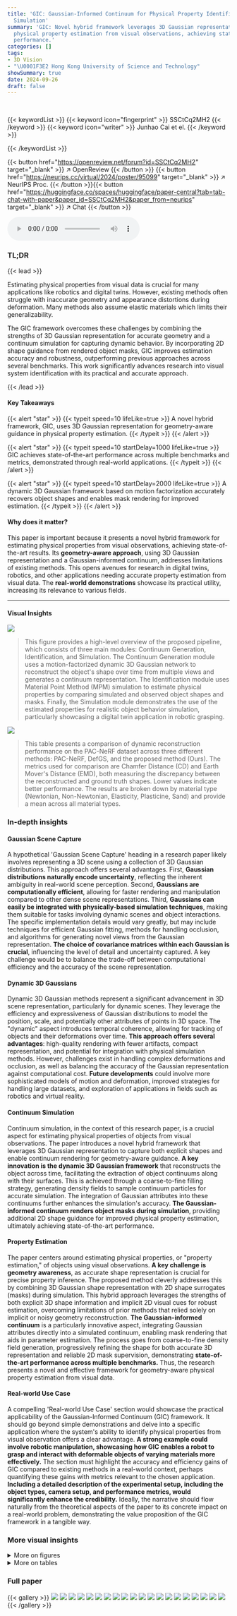 ```yaml
---
title: 'GIC: Gaussian-Informed Continuum for Physical Property Identification and
  Simulation'
summary: 'GIC: Novel hybrid framework leverages 3D Gaussian representation for accurate
  physical property estimation from visual observations, achieving state-of-the-art
  performance.'
categories: []
tags:
- 3D Vision
- "\U0001F3E2 Hong Kong University of Science and Technology"
showSummary: true
date: 2024-09-26
draft: false
---
```


<br>

{{< keywordList >}}
{{< keyword icon="fingerprint" >}} SSCtCq2MH2 {{< /keyword >}}
{{< keyword icon="writer" >}} Junhao Cai et el. {{< /keyword >}}
 
{{< /keywordList >}}

{{< button href="https://openreview.net/forum?id=SSCtCq2MH2" target="_blank" >}}
↗ OpenReview
{{< /button >}}
{{< button href="https://neurips.cc/virtual/2024/poster/95099" target="_blank" >}}
↗ NeurIPS Proc.
{{< /button >}}{{< button href="https://huggingface.co/spaces/huggingface/paper-central?tab=tab-chat-with-paper&paper_id=SSCtCq2MH2&paper_from=neurips" target="_blank" >}}
↗ Chat
{{< /button >}}



<audio controls>
    <source src="https://ai-paper-reviewer.com/SSCtCq2MH2/podcast.wav" type="audio/wav">
    Your browser does not support the audio element.
</audio>


### TL;DR


{{< lead >}}

Estimating physical properties from visual data is crucial for many applications like robotics and digital twins.  However, existing methods often struggle with inaccurate geometry and appearance distortions during deformation.  Many methods also assume elastic materials which limits their generalizability. 



The GIC framework overcomes these challenges by combining the strengths of 3D Gaussian representation for accurate geometry and a continuum simulation for capturing dynamic behavior. By incorporating 2D shape guidance from rendered object masks, GIC improves estimation accuracy and robustness, outperforming previous approaches across several benchmarks. This work significantly advances research into visual system identification with its practical and accurate approach.

{{< /lead >}}


#### Key Takeaways

{{< alert "star" >}}
{{< typeit speed=10 lifeLike=true >}} A novel hybrid framework, GIC, uses 3D Gaussian representation for geometry-aware guidance in physical property estimation. {{< /typeit >}}
{{< /alert >}}

{{< alert "star" >}}
{{< typeit speed=10 startDelay=1000 lifeLike=true >}} GIC achieves state-of-the-art performance across multiple benchmarks and metrics, demonstrated through real-world applications. {{< /typeit >}}
{{< /alert >}}

{{< alert "star" >}}
{{< typeit speed=10 startDelay=2000 lifeLike=true >}} A dynamic 3D Gaussian framework based on motion factorization accurately recovers object shapes and enables mask rendering for improved estimation. {{< /typeit >}}
{{< /alert >}}

#### Why does it matter?
This paper is important because it presents a novel hybrid framework for estimating physical properties from visual observations, achieving state-of-the-art results.  Its **geometry-aware approach**, using 3D Gaussian representation and a Gaussian-informed continuum, addresses limitations of existing methods. This opens avenues for research in digital twins, robotics, and other applications needing accurate property estimation from visual data.  The **real-world demonstrations** showcase its practical utility, increasing its relevance to various fields.

------
#### Visual Insights



![](https://ai-paper-reviewer.com/SSCtCq2MH2/figures_3_1.jpg)

> This figure provides a high-level overview of the proposed pipeline, which consists of three main modules: Continuum Generation, Identification, and Simulation.  The Continuum Generation module uses a motion-factorized dynamic 3D Gaussian network to reconstruct the object's shape over time from multiple views and generates a continuum representation. The Identification module uses Material Point Method (MPM) simulation to estimate physical properties by comparing simulated and observed object shapes and masks. Finally, the Simulation module demonstrates the use of the estimated properties for realistic object behavior simulation, particularly showcasing a digital twin application in robotic grasping.





![](https://ai-paper-reviewer.com/SSCtCq2MH2/tables_7_1.jpg)

> This table presents a comparison of dynamic reconstruction performance on the PAC-NeRF dataset across three different methods: PAC-NeRF, DefGS, and the proposed method (Ours).  The metrics used for comparison are Chamfer Distance (CD) and Earth Mover's Distance (EMD), both measuring the discrepancy between the reconstructed and ground truth shapes. Lower values indicate better performance.  The results are broken down by material type (Newtonian, Non-Newtonian, Elasticity, Plasticine, Sand) and provide a mean across all material types.





### In-depth insights


#### Gaussian Scene Capture
A hypothetical 'Gaussian Scene Capture' heading in a research paper likely involves representing a 3D scene using a collection of 3D Gaussian distributions.  This approach offers several advantages.  First, **Gaussian distributions naturally encode uncertainty**, reflecting the inherent ambiguity in real-world scene perception. Second, **Gaussians are computationally efficient**, allowing for faster rendering and manipulation compared to other dense scene representations. Third, **Gaussians can easily be integrated with physically-based simulation techniques**, making them suitable for tasks involving dynamic scenes and object interactions. The specific implementation details would vary greatly, but may include techniques for efficient Gaussian fitting, methods for handling occlusion, and algorithms for generating novel views from the Gaussian representation.  **The choice of covariance matrices within each Gaussian is crucial**, influencing the level of detail and uncertainty captured. A key challenge would be to balance the trade-off between computational efficiency and the accuracy of the scene representation.

#### Dynamic 3D Gaussians
Dynamic 3D Gaussian methods represent a significant advancement in 3D scene representation, particularly for dynamic scenes.  They leverage the efficiency and expressiveness of Gaussian distributions to model the position, scale, and potentially other attributes of points in 3D space. The "dynamic" aspect introduces temporal coherence, allowing for tracking of objects and their deformations over time. **This approach offers several advantages**:  high-quality rendering with fewer artifacts, compact representation, and potential for integration with physical simulation methods.  However, challenges exist in handling complex deformations and occlusion, as well as balancing the accuracy of the Gaussian representation against computational cost. **Future developments** could involve more sophisticated models of motion and deformation, improved strategies for handling large datasets, and exploration of applications in fields such as robotics and virtual reality.

#### Continuum Simulation
Continuum simulation, in the context of this research paper, is a crucial aspect for estimating physical properties of objects from visual observations.  The paper introduces a novel hybrid framework that leverages 3D Gaussian representation to capture both explicit shapes and enable continuum rendering for geometry-aware guidance. **A key innovation is the dynamic 3D Gaussian framework** that reconstructs the object across time, facilitating the extraction of object continuums along with their surfaces.  This is achieved through a coarse-to-fine filling strategy, generating density fields to sample continuum particles for accurate simulation.  The integration of Gaussian attributes into these continuums further enhances the simulation's accuracy.  **The Gaussian-informed continuum renders object masks during simulation**, providing additional 2D shape guidance for improved physical property estimation, ultimately achieving state-of-the-art performance.

#### Property Estimation
The paper centers around estimating physical properties, or "property estimation," of objects using visual observations.  **A key challenge is geometry awareness**, as accurate shape representation is crucial for precise property inference. The proposed method cleverly addresses this by combining 3D Gaussian shape representation with 2D shape surrogates (masks) during simulation.  This hybrid approach leverages the strengths of both explicit 3D shape information and implicit 2D visual cues for robust estimation, overcoming limitations of prior methods that relied solely on implicit or noisy geometry reconstruction.  **The Gaussian-informed continuum** is a particularly innovative aspect, integrating Gaussian attributes directly into a simulated continuum, enabling mask rendering that aids in parameter estimation.  The process goes from coarse-to-fine density field generation, progressively refining the shape for both accurate 3D representation and reliable 2D mask supervision, demonstrating **state-of-the-art performance across multiple benchmarks.**  Thus, the research presents a novel and effective framework for geometry-aware physical property estimation from visual data.

#### Real-world Use Case
A compelling 'Real-world Use Case' section would showcase the practical applicability of the Gaussian-Informed Continuum (GIC) framework.  It should go beyond simple demonstrations and delve into a specific application where the system's ability to identify physical properties from visual observation offers a clear advantage.  **A strong example could involve robotic manipulation, showcasing how GIC enables a robot to grasp and interact with deformable objects of varying materials more effectively.**  The section must highlight the accuracy and efficiency gains of GIC compared to existing methods in a real-world context, perhaps quantifying these gains with metrics relevant to the chosen application.  **Including a detailed description of the experimental setup, including the object types, camera setup, and performance metrics, would significantly enhance the credibility.**  Ideally, the narrative should flow naturally from the theoretical aspects of the paper to its concrete impact on a real-world problem, demonstrating the value proposition of the GIC framework in a tangible way.


### More visual insights

<details>
<summary>More on figures
</summary>


![](https://ai-paper-reviewer.com/SSCtCq2MH2/figures_4_1.jpg)

> This figure illustrates the architecture of the dynamic 3D Gaussian network, a key component of the proposed method. It shows how the network processes input data (time and initial Gaussian parameters) to generate updated Gaussian parameters for dynamic scene reconstruction. The network is composed of two main parts: a motion network and a coefficient network. The motion network decomposes the object's motion into multiple motion bases, and the coefficient network maps canonical positions and time to corresponding motion coefficients. These components are combined to produce updated Gaussian parameters for each point in the object at each time step, enabling accurate and efficient dynamic scene reconstruction.


![](https://ai-paper-reviewer.com/SSCtCq2MH2/figures_5_1.jpg)

> This figure provides a high-level overview of the proposed pipeline for physical property identification and simulation.  It shows three main stages:  (a) Continuum Generation:  Reconstruction of a dynamic object from multiple views using a motion-factorized dynamic 3D Gaussian network, generating density fields, and extracting surfaces. Gaussian attributes are added for mask rendering during simulation.  (b) Identification:  MPM simulation using the initial continuum and physical parameters, comparing simulated results (surfaces and masks) to extracted ground truth for parameter estimation.  (c) Simulation:  Illustrative simulation results of the digital twin showing behavior consistent with real-world objects.


![](https://ai-paper-reviewer.com/SSCtCq2MH2/figures_7_1.jpg)

> This figure provides a high-level overview of the proposed pipeline for physical property identification and simulation.  It shows three main stages: 1) Continuum generation: reconstructing the object's shape and generating a continuum representation using a motion-factorized dynamic 3D Gaussian network and a coarse-to-fine filling strategy. 2) Identification: using the Material Point Method (MPM) to simulate the object's motion and comparing it to the observations to estimate physical parameters. 3) Simulation: showcasing the ability of the pipeline to simulate realistic object behavior based on the estimated parameters. The figure is divided into three subfigures to illustrate these three steps.


![](https://ai-paper-reviewer.com/SSCtCq2MH2/figures_9_1.jpg)

> This figure provides a high-level overview of the proposed pipeline for physical property identification and simulation using Gaussian-informed continuums. It shows three main modules: continuum generation from multi-view images using a motion-factorized dynamic 3D Gaussian network; physical property identification by comparing simulated and observed object surfaces and masks; and simulation demonstrating the effectiveness of the estimated properties in a digital twin setting.


![](https://ai-paper-reviewer.com/SSCtCq2MH2/figures_15_1.jpg)

> This figure shows a comparison of the coarse-to-fine filling strategy used in the proposed method with different numbers of upsampling steps (a-d), along with the results from PAC-NeRF (e) and the ground truth shapes (f).  The images visually demonstrate how the iterative upsampling and smoothing operations refine the density field, resulting in more accurate shape representations compared to PAC-NeRF, which tends to recover overly large shapes.


![](https://ai-paper-reviewer.com/SSCtCq2MH2/figures_17_1.jpg)

> This figure provides a high-level overview of the proposed pipeline for physical property identification and simulation. It illustrates the three main modules: continuum generation using a motion-factorized dynamic 3D Gaussian network, physical property identification by comparing simulated and observed object shapes and masks, and simulation for digital twin demonstrations. The process starts with multi-view video capture, then proceeds to continuum generation, physical parameter identification and finally simulation with the estimated parameters.


![](https://ai-paper-reviewer.com/SSCtCq2MH2/figures_18_1.jpg)

> This figure shows a real-world application of the proposed method. The left side demonstrates the identification and future state simulation, where the object's physical properties are first identified, and then used to simulate its future behavior.  The right side depicts a robotic grasping simulation, showing how the estimated properties and simulation results are used to perform realistic grasps with different gripper widths (6cm, 4.5cm, and 3.5cm). The color of the simulated object indicates the stress level, with blue representing low stress and red representing high stress.


</details>




<details>
<summary>More on tables
</summary>


![](https://ai-paper-reviewer.com/SSCtCq2MH2/tables_7_2.jpg)
> This table presents the quantitative results of dynamic reconstruction experiments performed on the PAC-NeRF dataset.  It compares the performance of three different methods: PAC-NeRF, DefGS, and the proposed method ('Ours'). The evaluation metrics used are Chamfer Distance (CD) and Earth Mover's Distance (EMD), which measure the discrepancy between the reconstructed shapes and the ground truth shapes.  Results are provided for various object types, including Newtonian, Non-Newtonian fluids, elastic, plasticine, and sand, showing the overall performance and the performance breakdown by material type.

![](https://ai-paper-reviewer.com/SSCtCq2MH2/tables_8_1.jpg)
> This table presents a comparison of dynamic reconstruction performance on the PAC-NeRF dataset. Three methods are compared: PAC-NeRF [12], DefGS [16], and the proposed method.  The evaluation metrics are Chamfer Distance (CD) and Earth Mover's Distance (EMD), both measuring the discrepancy between reconstructed and ground truth shapes. The results are broken down by material type (Newtonian, Non-Newtonian, Elasticity, Plasticine, Sand), providing a comprehensive view of each method's strengths and weaknesses across different material properties.

![](https://ai-paper-reviewer.com/SSCtCq2MH2/tables_8_2.jpg)
> This table presents a comparison of dynamic reconstruction performance on the PAC-NeRF dataset, comparing three different methods: PAC-NeRF, DefGS, and the proposed method.  The comparison uses Chamfer Distance (CD) and Earth Mover's Distance (EMD) metrics across different material types (Newtonian, Non-Newtonian, Elasticity, Plasticine, and Sand). Lower values indicate better performance.

![](https://ai-paper-reviewer.com/SSCtCq2MH2/tables_16_1.jpg)
> This table presents a comparison of the Peak Signal-to-Noise Ratio (PSNR) achieved by different methods on the D-NeRF dataset for novel view synthesis.  The PSNR values are shown for each scene and method, with higher PSNR indicating better image quality. The methods compared include Tensor4D, K-Planes, TiNeuVox, DefGS, and the proposed method 'Ours'. The results demonstrate the superior performance of the proposed method in generating high-quality novel views.

![](https://ai-paper-reviewer.com/SSCtCq2MH2/tables_16_2.jpg)
> This table presents a comparison of dynamic reconstruction performance on the PAC-NeRF dataset.  Three methods are compared: PAC-NeRF, DefGS, and the proposed method (Ours). The comparison uses two metrics: Chamfer Distance (CD) and Earth Mover's Distance (EMD). Results are presented separately for Newtonian, Non-Newtonian, Elasticity, Plasticine, and Sand materials, along with an overall mean.

![](https://ai-paper-reviewer.com/SSCtCq2MH2/tables_18_1.jpg)
> This table presents a comparison of the dynamic reconstruction performance of three different methods: PAC-NeRF, DefGS, and the proposed method, on the PAC-NeRF dataset.  The comparison is made across different material types (Newtonian, Non-Newtonian, Elastic, Plasticine, Sand) using two metrics: Chamfer Distance (CD) and Earth Mover's Distance (EMD). Lower values for CD and EMD indicate better reconstruction accuracy.

![](https://ai-paper-reviewer.com/SSCtCq2MH2/tables_19_1.jpg)
> This table presents a quantitative comparison of dynamic reconstruction performance on the PAC-NeRF dataset. Three methods are compared: PAC-NeRF, DefGS, and the proposed method. The comparison is based on two metrics: Chamfer Distance (CD) and Earth Mover's Distance (EMD).  The results are broken down by material type (Newtonian, Non-Newtonian, Elasticity, Plasticine, Sand) and provide a mean across all material types.  Lower values of CD and EMD indicate better reconstruction accuracy.

![](https://ai-paper-reviewer.com/SSCtCq2MH2/tables_19_2.jpg)
> This table presents a comparison of dynamic reconstruction performance on the PAC-NeRF dataset.  Three methods are compared: PAC-NeRF, DefGS, and the proposed method (Ours).  The metrics used for comparison are Chamfer Distance (CD) and Earth Mover's Distance (EMD), both measuring the difference between the reconstructed and ground truth shapes.  Results are shown for four material types: Newtonian, Non-Newtonian, Elastic, and Plasticine, along with an overall mean.

</details>




### Full paper

{{< gallery >}}
<img src="https://ai-paper-reviewer.com/SSCtCq2MH2/1.png" class="grid-w50 md:grid-w33 xl:grid-w25" />
<img src="https://ai-paper-reviewer.com/SSCtCq2MH2/2.png" class="grid-w50 md:grid-w33 xl:grid-w25" />
<img src="https://ai-paper-reviewer.com/SSCtCq2MH2/3.png" class="grid-w50 md:grid-w33 xl:grid-w25" />
<img src="https://ai-paper-reviewer.com/SSCtCq2MH2/4.png" class="grid-w50 md:grid-w33 xl:grid-w25" />
<img src="https://ai-paper-reviewer.com/SSCtCq2MH2/5.png" class="grid-w50 md:grid-w33 xl:grid-w25" />
<img src="https://ai-paper-reviewer.com/SSCtCq2MH2/6.png" class="grid-w50 md:grid-w33 xl:grid-w25" />
<img src="https://ai-paper-reviewer.com/SSCtCq2MH2/7.png" class="grid-w50 md:grid-w33 xl:grid-w25" />
<img src="https://ai-paper-reviewer.com/SSCtCq2MH2/8.png" class="grid-w50 md:grid-w33 xl:grid-w25" />
<img src="https://ai-paper-reviewer.com/SSCtCq2MH2/9.png" class="grid-w50 md:grid-w33 xl:grid-w25" />
<img src="https://ai-paper-reviewer.com/SSCtCq2MH2/10.png" class="grid-w50 md:grid-w33 xl:grid-w25" />
<img src="https://ai-paper-reviewer.com/SSCtCq2MH2/11.png" class="grid-w50 md:grid-w33 xl:grid-w25" />
<img src="https://ai-paper-reviewer.com/SSCtCq2MH2/12.png" class="grid-w50 md:grid-w33 xl:grid-w25" />
<img src="https://ai-paper-reviewer.com/SSCtCq2MH2/13.png" class="grid-w50 md:grid-w33 xl:grid-w25" />
<img src="https://ai-paper-reviewer.com/SSCtCq2MH2/14.png" class="grid-w50 md:grid-w33 xl:grid-w25" />
<img src="https://ai-paper-reviewer.com/SSCtCq2MH2/15.png" class="grid-w50 md:grid-w33 xl:grid-w25" />
<img src="https://ai-paper-reviewer.com/SSCtCq2MH2/16.png" class="grid-w50 md:grid-w33 xl:grid-w25" />
<img src="https://ai-paper-reviewer.com/SSCtCq2MH2/17.png" class="grid-w50 md:grid-w33 xl:grid-w25" />
<img src="https://ai-paper-reviewer.com/SSCtCq2MH2/18.png" class="grid-w50 md:grid-w33 xl:grid-w25" />
<img src="https://ai-paper-reviewer.com/SSCtCq2MH2/19.png" class="grid-w50 md:grid-w33 xl:grid-w25" />
<img src="https://ai-paper-reviewer.com/SSCtCq2MH2/20.png" class="grid-w50 md:grid-w33 xl:grid-w25" />
{{< /gallery >}}